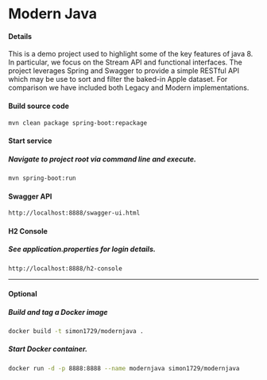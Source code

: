 # Modern Java

#### Details
This is a demo project used to highlight some of the key features of java 8. In particular, we focus on the Stream API and functional interfaces.
The project leverages Spring and Swagger to provide a simple RESTful API which may be use to sort and filter the baked-in Apple dataset.
For comparison we have included both Legacy and Modern implementations.

#### Build source code
```bash
mvn clean package spring-boot:repackage
```

#### Start service
##### *Navigate to project root via command line and execute.*
```bash
mvn spring-boot:run
```

#### Swagger API
```bash
http://localhost:8888/swagger-ui.html
```

#### H2 Console
##### *See application.properties for login details.*
```bash
http://localhost:8888/h2-console
```

___


#### Optional 
##### Build and tag a Docker image
```bash
docker build -t simon1729/modernjava .
```

##### Start Docker container.
```bash
docker run -d -p 8888:8888 --name modernjava simon1729/modernjava
```
